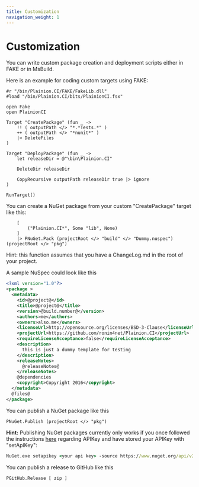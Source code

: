 ```yaml
---
title: Customization
navigation_weight: 1
---
```


# Customization

You can write custom package creation and deployment scripts either in FAKE or in MsBuild.

Here is an example for coding custom targets using FAKE:

```F#
#r "/bin/Plainion.CI/FAKE/FakeLib.dll"
#load "/bin/Plainion.CI/bits/PlainionCI.fsx"

open Fake
open PlainionCI

Target "CreatePackage" (fun _ ->
    !! ( outputPath </> "*.*Tests.*" )
    ++ ( outputPath </> "*nunit*" )
    |> DeleteFiles
)

Target "DeployPackage" (fun _ ->
    let releaseDir = @"\bin\Plainion.CI"

    DeleteDir releaseDir

    CopyRecursive outputPath releaseDir true |> ignore
)

RunTarget()
```

You can create a NuGet package from your custom "CreatePackage" target like this:

```F#
    [
        ("Plainion.CI*", Some "lib", None)
    ]
    |> PNuGet.Pack (projectRoot </> "build" </> "Dummy.nuspec") (projectRoot </> "pkg")
```

Hint: this function assumes that you have a ChangeLog.md in the root of your project.

A sample NuSpec could look like this

```Xml
<?xml version="1.0"?>
<package >
  <metadata>
    <id>@project@</id>
    <title>@project@</title>
    <version>@build.number@</version>
    <authors>me</authors>
    <owners>also.me</owners>
    <licenseUrl>http://opensource.org/licenses/BSD-3-Clause</licenseUrl>
    <projectUrl>https://github.com/ronin4net/Plainion.CI</projectUrl>
    <requireLicenseAcceptance>false</requireLicenseAcceptance>
    <description>
      this is just a dummy template for testing
    </description>
    <releaseNotes>
      @releaseNotes@
    </releaseNotes>
    @dependencies
    <copyright>Copyright 2016</copyright>
  </metadata>
  @files@
</package>
```

You can publish a NuGet package like this 

```F#
PNuGet.Publish (projectRoot </> "pkg")
```

**Hint:** Publishing NuGet packages currently only works if you once followed the instructions [here](https://docs.nuget.org/ndocs/create-packages/publish-a-package) 
regarding APIKey and have stored your APIKey with "setApiKey":

```cmd
NuGet.exe setapikey <your api key> -source https://www.nuget.org/api/v2/package
```

You can publish a release to GitHub like this

```F#
PGitHub.Release [ zip ]
```

